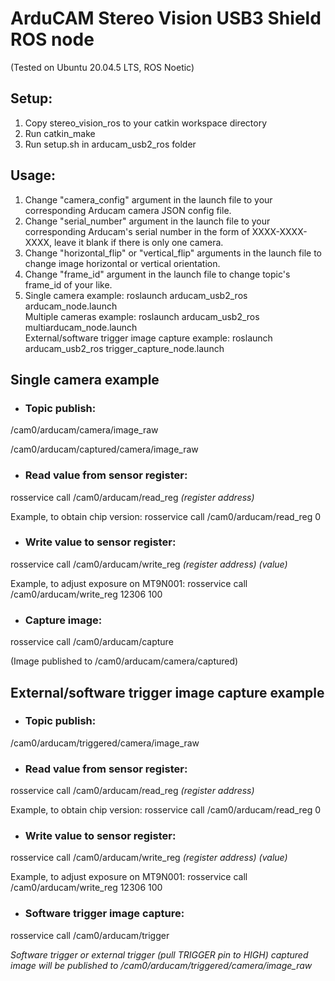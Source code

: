 # ArduCAM Stereo Vision USB3 Shield ROS node

(Tested on Ubuntu 20.04.5 LTS, ROS Noetic)

## Setup:
1. Copy stereo_vision_ros to your catkin workspace directory
2. Run catkin_make
3. Run setup.sh in arducam_usb2_ros folder

## Usage:
1. Change "camera_config" argument in the launch file to your corresponding Arducam camera JSON config file.
2. Change "serial_number" argument in the launch file to your corresponding Arducam's serial number in the form of XXXX-XXXX-XXXX, leave it blank if there is only one camera.
3. Change "horizontal_flip" or "vertical_flip" arguments in the launch file to change image horizontal or vertical orientation.
4. Change "frame_id" argument in the launch file to change topic's frame_id of your like.
5. Single camera example: roslaunch arducam_usb2_ros arducam_node.launch<br/>
Multiple cameras example: roslaunch arducam_usb2_ros multiarducam_node.launch<br/>
External/software trigger image capture example: roslaunch arducam_usb2_ros trigger_capture_node.launch

## Single camera example
- ### Topic publish:
/cam0/arducam/camera/image_raw

/cam0/arducam/captured/camera/image_raw

- ### Read value from sensor register:
rosservice call /cam0/arducam/read_reg *(register address)*

Example, to obtain chip version:
rosservice call /cam0/arducam/read_reg 0

- ### Write value to sensor register:
rosservice call /cam0/arducam/write_reg *(register address) (value)*

Example, to adjust exposure on MT9N001:
rosservice call /cam0/arducam/write_reg 12306 100

- ### Capture image:
rosservice call /cam0/arducam/capture

(Image published to /cam0/arducam/camera/captured)

## External/software trigger image capture example
- ### Topic publish:
/cam0/arducam/triggered/camera/image_raw

- ### Read value from sensor register:
rosservice call /cam0/arducam/read_reg *(register address)*

Example, to obtain chip version:
rosservice call /cam0/arducam/read_reg 0

- ### Write value to sensor register:
rosservice call /cam0/arducam/write_reg *(register address) (value)*

Example, to adjust exposure on MT9N001:
rosservice call /cam0/arducam/write_reg 12306 100

- ### Software trigger image capture:
rosservice call /cam0/arducam/trigger

*Software trigger or external trigger (pull TRIGGER pin to HIGH) captured image will be published to /cam0/arducam/triggered/camera/image_raw*

